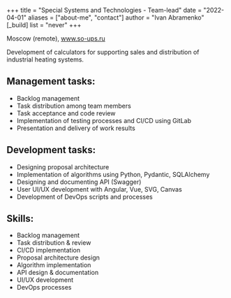 +++
title = "Special Systems and Technologies - Team-lead"
date = "2022-04-01"
aliases = ["about-me", "contact"]
author = "Ivan Abramenko"
[_build]
  list = "never"
+++

Moscow (remote), www.so-ups.ru

Development of calculators for supporting sales and distribution of industrial heating systems.

## Management tasks:
- Backlog management
- Task distribution among team members
- Task acceptance and code review
- Implementation of testing processes and CI/CD using GitLab
- Presentation and delivery of work results

## Development tasks:
- Designing proposal architecture
- Implementation of algorithms using Python, Pydantic, SQLAlchemy
- Designing and documenting API (Swagger)
- User UI/UX development with Angular, Vue, SVG, Canvas
- Development of DevOps scripts and processes

## Skills:
- Backlog management
- Task distribution & review
- CI/CD implementation
- Proposal architecture design
- Algorithm implementation
- API design & documentation
- UI/UX development
- DevOps processes
